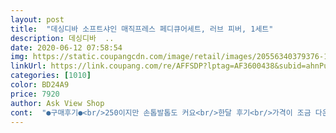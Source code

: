 ```yaml
---
layout: post 
title:  "데싱디바 소프트샤인 매직프레스 페디큐어세트, 러브 피버, 1세트" 
description: 데싱디바  ..
date: 2020-06-12 07:58:54 
img: https://static.coupangcdn.com/image/retail/images/20556340379376-179b2e45-da73-4e38-b7fa-057efaa00250.jpg 
linkUrl: https://link.coupang.com/re/AFFSDP?lptag=AF3600438&subid=ahnPublicAsk&pageKey=1362819944&itemId=2394241678&vendorItemId=70389483945&traceid=V0-113-eff3435c0b1f6d78 
categories: [1010] 
color: BD24A9 
price: 7920 
author: Ask View Shop 
cont:  "●구매후기●<br/>250이지만 손톱발톱도 커요<br/>한달 후기<br/>가격이 조금 다운이 됐길래<br/>가성비고 좋은것같아요<br/>감쪽같네요 ㅎㅎ 네일하고온고마냥 처음해보는데 만족이요<br/>권장 사용기한은 일주일이라지만 한달째 붙어있는중입니다<br/>그래서 집에서 셀프로할때도 있고한데<br/>나름 자연스럽네요<br/>낮에 붙이고 당일날 밤에 집에서 실내자전거를 1시간이나 탔는데도<br/>내발톱크기랑 안맞으면 다른사람줘야지하는 생각으로 샀는데<br/>너무 맘에 들어요<br/>너무 멀쩡합니다!<br/>눌러서 붙여주면 되니 무지 간편해요<br/>다들 크다고 놀라곤해요<br/>다른 디자인이 나오면 또 살거에요!!!<br/>데싱디바 저도 구매해봐요<br/>도보로 가까이는 데싱디바 파는데가 없는데 애들 데리고 이거 사자고 나돌아다니기도 그래서 쿠팡서 팔길래 샀네요<br/>로켓으로 반나절만에 받아봤어요<br/>반짝반짝 이뿌네요<br/>발톱이 자라면서 너무 길어서 발톱도 한번 잘랐는데<br/>본인 패디에 맞는 사이즈를 동봉되어있는<br/>사이즈가 3<br/> -11까지 나뉘어져 있네요<br/>사이즈별로 하나씩 대보고 맞는걸로다가 붙였는데<br/>새로운 디자인 나오면 쟁여놓고 싶네요ฅ^ﻌ^ฅ<br/>생각보다 너무 이쁘네요ㅎㅎㅎ<br/>숫자별로 분리해놓고<br/>아니 왠걸? 제 발톱크기도 거뜬한 크기가 있는데다가<br/>암튼 컬러며 다 맘에 들어요<br/>앞코가 막힌 단화를 주로 신고다니니 테이프가 밀려서 검정때처럼 보일때도 있는데 손으로 떼면 금방 떨어져요<br/>어제 너무 피곤해서 큐티클 정리도 안하고 붙인건데 지저분한 라인도 살짝 가려주고ㅋㅋㅋ<br/>얼마나 오래 붙어있을지는 지켜봐야겟어요<br/>여름시즌 한철 사용하기 좋네요<br/>여분이있어서 혹여나 떨어지면 새걸로 붙이면 되니<br/>오늘 정확하게는 25일 정도 지나니까 3개정도가 접착성이 떨어져 강제로 손으로 떼어냈어요<br/>왕발, 왕손인 튼튼+뚱뚱한 여자입니다<br/>유분수분 제거하는 패드로 닦아주고 큐티클 부분 부터<br/>이번 여름을 대비해서 셀프로 하는게 귀찮기도하고<br/>일다닐때였음 다양하게 사서 옷에 맞춰 바꿔주고 싶지만ㅋㅋ<br/>일단 구성이 알차네요<br/>자기직전에 붙여서 발이 퉁퉁 부어서 안이쁜 사진이지만 느낌은 참고하실 수 있을거 같아서 올립니다<br/>작년에 올리브에서 데싱디바 패디사서 사쥬도 다양해서 잘 맞고 너무 잘 썼어요<br/>전 무난한 스타일로 아무옷컬러에나 괜찮을거 같아서 피치톤으로 찾아서 산거구요<br/>전업맘이고 요즘 코로나때매 애들 데리고 집순이라서 요게 아주 딱 좋네요!!<br/>참고로 자전거 탈때 발에 꽉 조이는 운동화신고 타요<br/>코로나때문에 샵에가서 받는것도 조심스럽더라구요<br/>쿠팡 코로나로부터 빨리 안정화되길 기원해요 플리즈<br/>크기별로 몇개씩 들어있어요 팁에 숫자도 적혀있으니 일단<br/>튀진 않지만 무늬도있고 반짝여서 또 너무 밋밋하지도 않아요<br/>평소에 손발이 커서 네일을 받으러 간다던지하면<br/>한 2주쯤지나니까 오른쪽 새끼발가락만 떨어지더니<br/>" 
---
```


